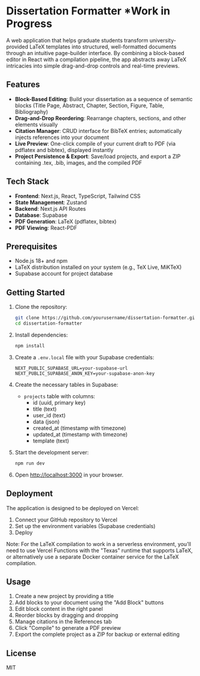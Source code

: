 # Dissertation Formatter *Work in Progress

A web application that helps graduate students transform university-provided LaTeX templates into structured, well-formatted documents through an intuitive page-builder interface. By combining a block-based editor in React with a compilation pipeline, the app abstracts away LaTeX intricacies into simple drag-and-drop controls and real-time previews.

## Features

- **Block-Based Editing**: Build your dissertation as a sequence of semantic blocks (Title Page, Abstract, Chapter, Section, Figure, Table, Bibliography)
- **Drag-and-Drop Reordering**: Rearrange chapters, sections, and other elements visually
- **Citation Manager**: CRUD interface for BibTeX entries; automatically injects references into your document
- **Live Preview**: One-click compile of your current draft to PDF (via pdflatex and bibtex), displayed instantly
- **Project Persistence & Export**: Save/load projects, and export a ZIP containing .tex, .bib, images, and the compiled PDF

## Tech Stack

- **Frontend**: Next.js, React, TypeScript, Tailwind CSS
- **State Management**: Zustand
- **Backend**: Next.js API Routes
- **Database**: Supabase
- **PDF Generation**: LaTeX (pdflatex, bibtex)
- **PDF Viewing**: React-PDF

## Prerequisites

- Node.js 18+ and npm
- LaTeX distribution installed on your system (e.g., TeX Live, MiKTeX)
- Supabase account for project database

## Getting Started

1. Clone the repository:

   ```bash
   git clone https://github.com/yourusername/dissertation-formatter.git
   cd dissertation-formatter
   ```

2. Install dependencies:

   ```bash
   npm install
   ```

3. Create a `.env.local` file with your Supabase credentials:

   ```
   NEXT_PUBLIC_SUPABASE_URL=your-supabase-url
   NEXT_PUBLIC_SUPABASE_ANON_KEY=your-supabase-anon-key
   ```

4. Create the necessary tables in Supabase:

   - `projects` table with columns:
     - id (uuid, primary key)
     - title (text)
     - user_id (text)
     - data (json)
     - created_at (timestamp with timezone)
     - updated_at (timestamp with timezone)
     - template (text)

5. Start the development server:

   ```bash
   npm run dev
   ```

6. Open [http://localhost:3000](http://localhost:3000) in your browser.

## Deployment

The application is designed to be deployed on Vercel:

1. Connect your GitHub repository to Vercel
2. Set up the environment variables (Supabase credentials)
3. Deploy

Note: For the LaTeX compilation to work in a serverless environment, you'll need to use Vercel Functions with the "Texas" runtime that supports LaTeX, or alternatively use a separate Docker container service for the LaTeX compilation.

## Usage

1. Create a new project by providing a title
2. Add blocks to your document using the "Add Block" buttons
3. Edit block content in the right panel
4. Reorder blocks by dragging and dropping
5. Manage citations in the References tab
6. Click "Compile" to generate a PDF preview
7. Export the complete project as a ZIP for backup or external editing

## License

MIT
